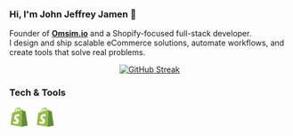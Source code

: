 <!--Header-->

<h3>Hi, I'm John Jeffrey Jamen 👋</h3>
<p>
  Founder of <a href="https://omsim.io" target="_blank"><strong>Omsim.io</strong></a> 
  and a Shopify-focused full-stack developer.<br>
  I design and ship scalable eCommerce solutions, automate workflows, and create tools that solve real problems.
</p>

<p align="center">
  <a href="https://git.io/streak-stats">
    <img src="https://streak-stats.demolab.com?user=jj-jamen&theme=merko" 
         alt="GitHub Streak" width="300"/>
  </a>
</p>



<!--Tech Stack-->

### Tech & Tools

<p>
<img src="assets/shopify.svg" alt="Shopify" width="35"/> &nbsp;
<img src="assets/shopify.svg" alt="Shopify" width="35"/>
</p>